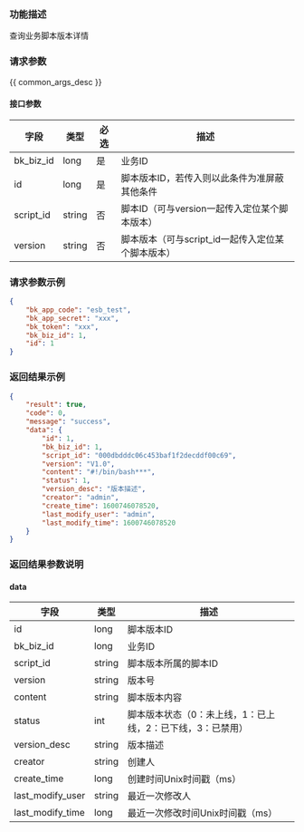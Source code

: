 ### 功能描述

查询业务脚本版本详情

### 请求参数

{{ common_args_desc }}

#### 接口参数

| 字段       |  类型      | 必选   |  描述      |
|----------------------|------------|--------|------------|
| bk_biz_id      |  long       | 是     | 业务ID |
| id             |  long       | 是     | 脚本版本ID，若传入则以此条件为准屏蔽其他条件 |
| script_id      |  string     | 否     | 脚本ID（可与version一起传入定位某个脚本版本）  |
| version        |  string     | 否     | 脚本版本（可与script_id一起传入定位某个脚本版本） |

### 请求参数示例

```json
{
    "bk_app_code": "esb_test",
    "bk_app_secret": "xxx",
    "bk_token": "xxx",
    "bk_biz_id": 1,
    "id": 1
}
```

### 返回结果示例

```json
{
    "result": true,
    "code": 0,
    "message": "success",
    "data": {
        "id": 1,
        "bk_biz_id": 1,
        "script_id": "000dbdddc06c453baf1f2decddf00c69",
        "version": "V1.0",
        "content": "#!/bin/bash***",
        "status": 1,
        "version_desc": "版本描述",
        "creator": "admin",
        "create_time": 1600746078520,
        "last_modify_user": "admin",
        "last_modify_time": 1600746078520
    }
}
```

### 返回结果参数说明

#### data

| 字段      | 类型      | 描述      |
|-----------|-----------|-----------|
| id                | long      | 脚本版本ID |
| bk_biz_id         | long      | 业务ID |
| script_id         | string    | 脚本版本所属的脚本ID |
| version           | string    | 版本号 |
| content           | string    | 脚本版本内容 |
| status            | int       | 脚本版本状态（0：未上线，1：已上线，2：已下线，3：已禁用） |
| version_desc      | string    | 版本描述  |
| creator           | string    | 创建人 |
| create_time       | long      | 创建时间Unix时间戳（ms） |
| last_modify_user  | string    | 最近一次修改人 |
| last_modify_time  | long      | 最近一次修改时间Unix时间戳（ms） |
